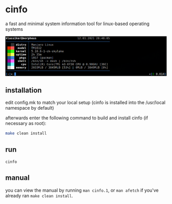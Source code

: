 # cinfo

a fast and minimal system information tool for linux-based operating systems

![screenshot](screenshot.png)

## installation

edit config.mk to match your local setup (cinfo is installed into
the /usr/local namespace by default)

afterwards enter the following command to build and install cinfo (if
necessary as root):

```bash
make clean install
```

## run

```bash
cinfo
```

## manual

you can view the manual by running `man cinfo.1`, or `man afetch`
if you've already ran `make clean install`.
